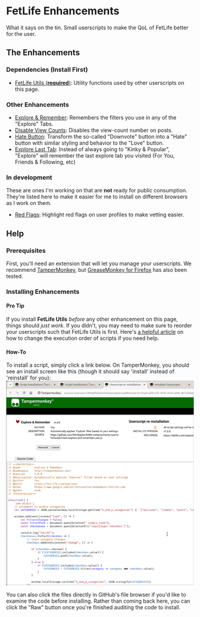 # FetLife Enhancements
What it says on the tin. Small userscripts to make the QoL of FetLife better for the user.

## The Enhancements
### Dependencies (Install First)
- [FetLife Utils (**required**)](https://github.com/WinISaySo/fetlife-enhancements/raw/refs/heads/main/fetlife-utils.user.js): Utility functions used by other userscripts on this page. 

### Other Enhancements
- [Explore & Remember](https://github.com/WinISaySo/fetlife-enhancements/raw/refs/heads/main/explore-and-remember.user.js): Remembers the filters you use in any of the "Explore" Tabs.
- [Disable View Counts](https://github.com/WinISaySo/fetlife-enhancements/raw/refs/heads/main/disable-view-counts.user.js): Disables the view-count number on posts.
- [Hate Button](https://github.com/WinISaySo/fetlife-enhancements/raw/refs/heads/main/hate-button.user.js): Transform the so-called "Downvote" button into a "Hate" button with similar styling and behavior to the "Love" button.
- [Explore Last Tab](https://github.com/WinISaySo/fetlife-enhancements/raw/refs/heads/main/explore-last-tab.user.js): Instead of always going to "Kinky & Popular", "Explore" will remember the last explore tab you visited (For You, Friends & Following, etc)

### In development
These are ones I'm working on that are **not** ready for public consumption. They're listed here to make it easier for me to install on different browsers as I work on them.
- [Red Flags](https://github.com/WinISaySo/fetlife-enhancements/raw/refs/heads/main/red-flags.user.js): Highlight red flags on user profiles to make vetting easier.

## Help 
### Prerequisites
First, you'll need an extension that will let you manage your userscripts. We recommend [TamperMonkey](https://www.tampermonkey.net/), but [GreaseMonkey for Firefox](https://addons.mozilla.org/en-US/firefox/addon/greasemonkey/) has also been tested.

### Installing Enhancements
#### Pro Tip
If you install **FetLife Utils** *before* any other enhancement on this page, things should *just work*. If you didn't, you may need to make sure to reorder your userscripts such that FetLife Utils is first. Here's [a helpful article](https://www.mturkcrowd.com/threads/how-to-change-execution-order-of-userscripts-and-customize-excluded-pages.152/) on how to change the execution order of scripts if you need help.

#### How-To
To install a script, simply click a link below. On TamperMonkey, you should see an install screen like this (though it should say 'install' instead of 'reinstall' for you):
![Installation Screenshot](screenshot.png)

You can also click the files directly in GitHub's file browser if you'd like to
examine the code before installing. Rather than coming back here, you can click
the "Raw" button once you're finished auditing the code to install.

